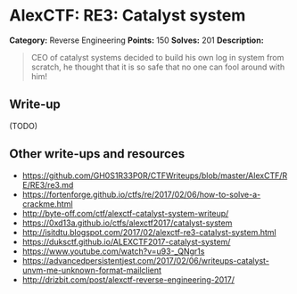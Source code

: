 # AlexCTF: RE3: Catalyst system

**Category:** Reverse Engineering
**Points:** 150
**Solves:** 201
**Description:**

> CEO of catalyst systems decided to build his own log in system from scratch,
> he thought that it is so safe that no one can fool around with him!

## Write-up

(TODO)

## Other write-ups and resources

 * https://github.com/GH0S1R33P0R/CTFWriteups/blob/master/AlexCTF/RE/RE3/re3.md
 * https://fortenforge.github.io/ctfs/re/2017/02/06/how-to-solve-a-crackme.html
 * http://byte-off.com/ctf/alexctf-catalyst-system-writeup/
 * https://0xd13a.github.io/ctfs/alexctf2017/catalyst-system
 * http://isitdtu.blogspot.com/2017/02/alexctf-re3-catalyst-system.html
 * https://duksctf.github.io/ALEXCTF2017-catalyst-system/
 * https://www.youtube.com/watch?v=u93-_QNgr1s
 * https://advancedpersistentjest.com/2017/02/06/writeups-catalyst-unvm-me-unknown-format-mailclient
 * http://drizbit.com/post/alexctf-reverse-engineering-2017/
